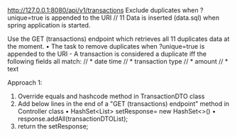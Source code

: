 http://127.0.0.1:8080/api/v1/transactions
Exclude duplicates when ?unique=true is appended to the URI
// 11 Data is inserted (data.sql) when spring application is started. 

Use the GET (transactions) endpoint which retrieves all 11 duplicates data at the moment. 
    • The task to remove duplicates when ?unique=true is appended to the URI
    - A transaction is considered a duplicate iff the following fields all match:
                //   * date time
                //   * transaction type
                //   * amount
                //   * text


Approach 1:
1. Override equals and hashcode method in TransactionDTO class
2. Add below lines in the end of a "GET (transactions) endpoint" method in Controller class
   • HashSet<List<TransactionDTO>> setResponse= new HashSet<>()
   • response.addAll(transactionDTOList);
3. return the setResponse;